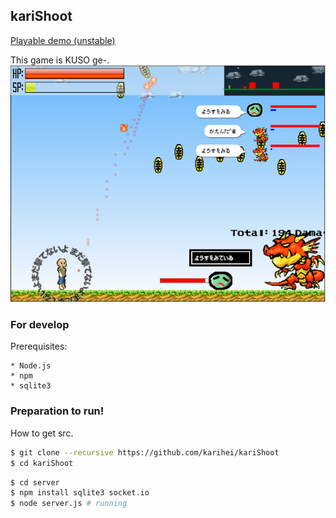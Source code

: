 ## kariShoot


[Playable demo (unstable)](http://karix.jp/kariShoot/)

This game is KUSO ge-.
![img](img/screenshot.png)

### For develop

Prerequisites:
```
* Node.js
* npm
* sqlite3
```

### Preparation to run!

How to get src.

```bash
$ git clone --recursive https://github.com/karihei/kariShoot
$ cd kariShoot
```

```bash
$ cd server
$ npm install sqlite3 socket.io
$ node server.js # running
```
